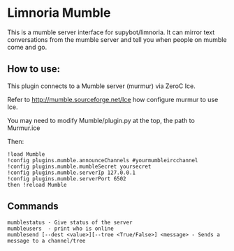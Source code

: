 Limnoria Mumble
================

This is a mumble server interface for supybot/limnoria. It can mirror text conversations from
the mumble server and tell you when people on mumble come and go.


How to use:
-----------

This plugin connects to a Mumble server (murmur) via ZeroC Ice.

Refer to http://mumble.sourceforge.net/Ice how configure murmur to use Ice.

You may need to modify Mumble/plugin.py at the top, the path to Murmur.ice

Then:

    !load Mumble
    !config plugins.mumble.announceChannels #yourmumbleircchannel
    !config plugins.mumble.mumbleSecret yoursecret 
    !config plugins.mumble.serverIp 127.0.0.1
    !config plugins.mumble.serverPort 6502
    then !reload Mumble


Commands
-----------
    mumblestatus - Give status of the server
    mumbleusers  - print who is online
    mumblesend [--dest <value>][--tree <True/False>] <message> - Sends a message to a channel/tree


